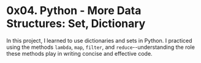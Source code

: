 # 0x04. Python - More Data Structures: Set, Dictionary
In this project, I learned to use dictionaries and sets in Python. I practiced using the methods `lambda`, `map`, `filter`, and `reduce`--understanding the role these methods play in writing concise and effective code.

